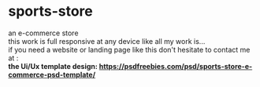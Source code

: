 # sports-store
an e-commerce store <br>
this work is full responsive at any device like all my work is...
<br>
if you need a website or landing page like this don't hesitate to contact me at :
<strong><a href = "mailto: onlymahami@gmail.com"></a><strong>
<br>
the Ui/Ux template design: https://psdfreebies.com/psd/sports-store-e-commerce-psd-template/

